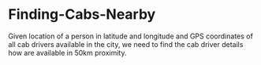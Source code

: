 # Finding-Cabs-Nearby
Given location of a person in latitude and longitude and GPS coordinates of all cab drivers available in the city, we need to find the cab driver details how are available in 50km proximity.
